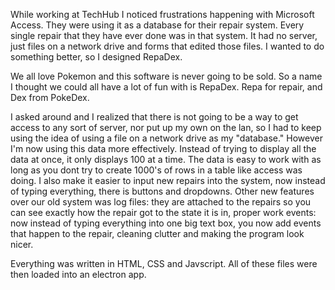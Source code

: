   While working at TechHub I noticed frustrations happening with Microsoft Access. They were using it as a database for their repair system. Every single repair that they have ever done was in that system. It had no server, just files on a network drive and forms that edited those files. I wanted to do something better, so I designed RepaDex. 

  We all love Pokemon and this software is never going to be sold. So a name I thought we could all have a lot of fun with is RepaDex. Repa for repair, and Dex from PokeDex. 
  
  I asked around and I realized that there is not going to be a way to get access to any sort of server, nor put up my own on the lan, so I had to keep using the idea of using a file on a network drive as my "database." However I'm now using this data more effectively. Instead of trying to display all the data at once, it only displays 100 at a time. The data is easy to work with as long as you dont try to create 1000's of rows in a table like access was doing. I also make it easier to input new repairs into the system, now instead of typing everything, there is buttons and dropdowns. Other new features over our old system was log files: they are attached to the repairs so you can see exactly how the repair got to the state it is in, proper work events: now instead of typing everything into one big text box, you now add events that happen to the repair, cleaning clutter and making the program look nicer.

  Everything was written in HTML, CSS and Javscript. All of these files were then loaded into an electron app. 
